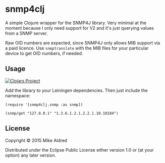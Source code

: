 # snmp4clj

A simple Clojure wrapper for the SNMP4J library. Very minimal at the
moment because I only need support for V2 and it's just querying
values from a SNMP server.

Raw OID numbers are expected, since SNMP4J only allows MIB support via
a paid licence. Use `snmptranslate` with the MIB files for your
particular device to get OID numbers, if needed.

## Usage

[![Clojars Project](http://clojars.org/org.luminousmonkey/snmp4clj/latest-version.svg)](http://clojars.org/org.luminousmonkey/snmp4clj)

Add the library to your Leiningen dependencies. Then just include the namespace:

    (require '[snmp4clj.snmp :as snmp])

    (snmp/get "127.0.0.1" "1.3.6.1.2.1.2.2.1.10.10104")

## License

Copyright © 2015 Mike Aldred

Distributed under the Eclipse Public License either version 1.0 or (at
your option) any later version.
